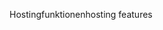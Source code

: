 <span data-ttu-id="cf14b-101">Hostingfunktionen</span><span class="sxs-lookup"><span data-stu-id="cf14b-101">hosting features</span></span>